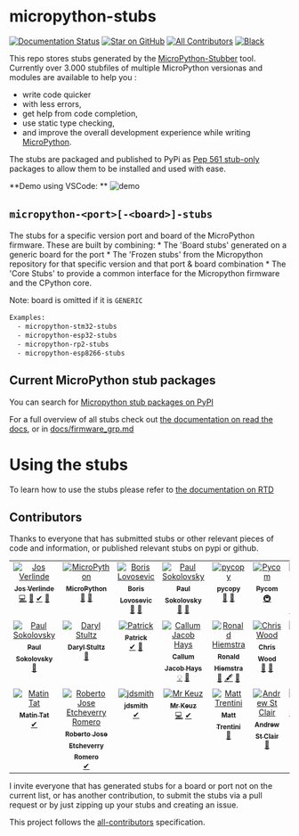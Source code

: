 # micropython-stubs

[![Documentation Status](https://readthedocs.org/projects/micropython-stubs/badge/?version=latest)](https://micropython-stubs.readthedocs.io/en/latest/?badge=latest "Document build status badge")
[![Star on GitHub](https://img.shields.io/github/stars/josverl/micropython-stubs.svg?style=social)](https://github.com/josverl/micropython-stubs/stargazers)
[![All Contributors](https://img.shields.io/badge/all_contributors-19-green.svg?style=flat-square)](#Contributions)
[![Black](https://img.shields.io/badge/code%20style-black-000000.svg)](https://github.com/python/black "Black badge")
 

<img src="docs/img/colorstubs.jpg"
     alt="pencil stubs"
     width=0%
     height=20%
     style="float: right; margin-right: 10px;" />


This repo stores stubs generated by the [MicroPython-Stubber](https://github.com/Josverl/micropython-stubber#readme) tool.
Currently over 3.000 stubfiles of multiple MicroPython versionas and modules are available to help you : 
- write code quicker
- with less errors,
- get help from  code completion, 
- use static type checking,
- and improve the overall development experience while writing [MicroPython](https://micropython.org/).

The stubs are packaged and published to PyPi as [Pep 561 stub-only](https://peps.python.org/pep-0561/#stub-only-packages) packages to allow them to be installed and used with ease.

**Demo using VSCode:  **
![demo](docs/img/demo.gif)
## `micropython-<port>[-<board>]-stubs`

The stubs for a specific version port and board of the MicroPython firmware.
These are built by combining:
    * The 'Board stubs' generated on a generic board for the port 
    * The 'Frozen stubs' from the Micropython repository for that specific version and that port & board combination
    * The 'Core Stubs' to provide a common interface for the Micropython firmware and the CPython core.

Note: board is omitted if it is `GENERIC`  

    Examples:
      - micropython-stm32-stubs
      - micropython-esp32-stubs
      - micropython-rp2-stubs
      - micropython-esp8266-stubs

## Current MicroPython stub packages 

You can search for [Micropython stub packages on PyPI][PYPI]

For a full overview of all stubs check out [the documentation on read the docs](https://micropython-stubs.readthedocs.io/en/latest/firmware_grp.html), or in  [docs/firmware_grp.md](docs/firmware_grp.md)

# Using the stubs 

To learn how to use the stubs please refer to [the documentation on RTD](https://micropython-stubs.readthedocs.io/en/latest/20_using.html)


## Contributors
Thanks to everyone that has submitted stubs or other relevant pieces of code and information, or published relevant stubs on pypi or github.

<!-- ALL-CONTRIBUTORS-LIST:START - Do not remove or modify this section -->
<!-- prettier-ignore-start -->
<!-- markdownlint-disable -->
<table>
  <tbody>
    <tr>
      <td align="center" valign="top" width="14.28%"><a href="https://github.com/Josverl"><img src="https://avatars2.githubusercontent.com/u/981654?v=4?s=100" width="100px;" alt="Jos Verlinde"/><br /><sub><b>Jos Verlinde</b></sub></a><br /><a href="https://github.com/Josverl/micropython-stubs/commits?author=josverl" title="Code">💻</a> <a href="#stubs-josverl" title="MicroPython stubs">📝</a> <a href="#test-josverl" title="Test">✔</a> <a href="#tool-josverl" title="Tools">🔧</a></td>
      <td align="center" valign="top" width="14.28%"><a href="https://micropython.org/"><img src="https://avatars1.githubusercontent.com/u/6298560?v=4?s=100" width="100px;" alt="MicroPython"/><br /><sub><b>MicroPython</b></sub></a><br /><a href="#data-micropython" title="Data">🔣</a> <a href="#stubs-micropython" title="MicroPython stubs">📝</a></td>
      <td align="center" valign="top" width="14.28%"><a href="https://github.com/loboris"><img src="https://avatars3.githubusercontent.com/u/6280349?v=4?s=100" width="100px;" alt="Boris Lovosevic"/><br /><sub><b>Boris Lovosevic</b></sub></a><br /><a href="#data-loboris" title="Data">🔣</a> <a href="#stubs-loboris" title="MicroPython stubs">📝</a></td>
      <td align="center" valign="top" width="14.28%"><a href="https://github.com/pfalcon"><img src="https://avatars3.githubusercontent.com/u/500451?v=4?s=100" width="100px;" alt="Paul Sokolovsky"/><br /><sub><b>Paul Sokolovsky</b></sub></a><br /><a href="#data-pfalcon" title="Data">🔣</a> <a href="#stubs-pfalcon" title="MicroPython stubs">📝</a></td>
      <td align="center" valign="top" width="14.28%"><a href="https://github.com/pycopy"><img src="https://avatars0.githubusercontent.com/u/67273174?v=4?s=100" width="100px;" alt="pycopy"/><br /><sub><b>pycopy</b></sub></a><br /><a href="#data-pycopy" title="Data">🔣</a> <a href="#stubs-pycopy" title="MicroPython stubs">📝</a></td>
      <td align="center" valign="top" width="14.28%"><a href="https://github.com/pycom"><img src="https://avatars2.githubusercontent.com/u/16415153?v=4?s=100" width="100px;" alt="Pycom"/><br /><sub><b>Pycom</b></sub></a><br /><a href="#infra-pycom" title="Infrastructure (Hosting, Build-Tools, etc)">🚇</a></td>
      <td align="center" valign="top" width="14.28%"><a href="https://github.com/BradenM"><img src="https://avatars1.githubusercontent.com/u/5913808?v=4?s=100" width="100px;" alt="Braden Mars"/><br /><sub><b>Braden Mars</b></sub></a><br /><a href="#stubs-BradenM" title="MicroPython stubs">📝</a> <a href="#test-BradenM" title="Test">✔</a> <a href="#tool-BradenM" title="Tools">🔧</a> <a href="#platform-BradenM" title="Packaging/porting to new platform">📦</a></td>
    </tr>
    <tr>
      <td align="center" valign="top" width="14.28%"><a href="https://github.com/pfalcon"><img src="https://avatars3.githubusercontent.com/u/500451?v=4?s=100" width="100px;" alt="Paul Sokolovsky"/><br /><sub><b>Paul Sokolovsky</b></sub></a><br /><a href="#stubs-pfalcon" title="MicroPython stubs">📝</a></td>
      <td align="center" valign="top" width="14.28%"><a href="https://github.com/dastultz"><img src="https://avatars3.githubusercontent.com/u/4334042?v=4?s=100" width="100px;" alt="Daryl Stultz"/><br /><sub><b>Daryl Stultz</b></sub></a><br /><a href="#stubs-dastultz" title="MicroPython stubs">📝</a></td>
      <td align="center" valign="top" width="14.28%"><a href="http://patrickwalters.us/"><img src="https://avatars0.githubusercontent.com/u/4002194?v=4?s=100" width="100px;" alt="Patrick"/><br /><sub><b>Patrick</b></sub></a><br /><a href="#test-askpatrickw" title="Test">✔</a> <a href="#stubs-askpatrickw" title="MicroPython stubs">📝</a></td>
      <td align="center" valign="top" width="14.28%"><a href="http://comingsoon.tm/"><img src="https://avatars0.githubusercontent.com/u/13251689?v=4?s=100" width="100px;" alt="Callum Jacob Hays"/><br /><sub><b>Callum Jacob Hays</b></sub></a><br /><a href="#example-CallumJHays" title="Examples">💡</a> <a href="#research-CallumJHays" title="Research">🔬</a></td>
      <td align="center" valign="top" width="14.28%"><a href="https://github.com/RonaldHiemstra"><img src="https://avatars.githubusercontent.com/u/17012831?v=4?s=100" width="100px;" alt="Ronald Hiemstra"/><br /><sub><b>Ronald Hiemstra</b></sub></a><br /><a href="#stubs-ronaldHiemstra" title="MicroPython stubs">📝</a> <a href="#content-ronaldHiemstra" title="Content">🖋</a> <a href="https://github.com/Josverl/micropython-stubs/commits?author=ronaldHiemstra" title="Documentation">📖</a></td>
      <td align="center" valign="top" width="14.28%"><a href="https://github.com/cpwood"><img src="https://avatars.githubusercontent.com/u/13966104?v=4?s=100" width="100px;" alt="Chris Wood"/><br /><sub><b>Chris Wood</b></sub></a><br /><a href="#stubs-cpwood" title="MicroPython stubs">📝</a> <a href="#tool-cpwood" title="Tools">🔧</a></td>
      <td align="center" valign="top" width="14.28%"><a href="https://github.com/thingslu"><img src="https://avatars.githubusercontent.com/u/34967785?v=4?s=100" width="100px;" alt="thingslu"/><br /><sub><b>thingslu</b></sub></a><br /><a href="#stubs-thingslu" title="MicroPython stubs">📝</a> <a href="#test-thingslu" title="Test">✔</a></td>
    </tr>
    <tr>
      <td align="center" valign="top" width="14.28%"><a href="https://github.com/WerdoxDev"><img src="https://avatars.githubusercontent.com/u/32638453?v=4?s=100" width="100px;" alt="Matin Tat"/><br /><sub><b>Matin Tat</b></sub></a><br /><a href="#test-WerdoxDev" title="Test">✔</a></td>
      <td align="center" valign="top" width="14.28%"><a href="https://github.com/robertoetcheverryr"><img src="https://avatars.githubusercontent.com/u/63941860?v=4?s=100" width="100px;" alt="Roberto Jose Etcheverry Romero"/><br /><sub><b>Roberto Jose Etcheverry Romero</b></sub></a><br /><a href="#test-robertoetcheverryr" title="Test">✔</a></td>
      <td align="center" valign="top" width="14.28%"><a href="https://github.com/jdsmith"><img src="https://avatars.githubusercontent.com/u/1379246?v=4?s=100" width="100px;" alt="jdsmith"/><br /><sub><b>jdsmith</b></sub></a><br /><a href="#test-jdsmith" title="Test">✔</a></td>
      <td align="center" valign="top" width="14.28%"><a href="https://github.com/mrkeuz"><img src="https://avatars.githubusercontent.com/u/6247921?v=4?s=100" width="100px;" alt="Mr Keuz"/><br /><sub><b>Mr Keuz</b></sub></a><br /><a href="https://github.com/Josverl/micropython-stubs/commits?author=mrkeuz" title="Code">💻</a> <a href="#test-mrkeuz" title="Test">✔</a></td>
      <td align="center" valign="top" width="14.28%"><a href="https://github.com/mattytrentini"><img src="https://avatars.githubusercontent.com/u/194201?v=4?s=100" width="100px;" alt="Matt Trentini"/><br /><sub><b>Matt Trentini</b></sub></a><br /><a href="#stubs-mattytrentini" title="MicroPython stubs">📝</a></td>
      <td align="center" valign="top" width="14.28%"><a href="https://andrew-stclair.com/"><img src="https://avatars.githubusercontent.com/u/4944499?v=4?s=100" width="100px;" alt="Andrew St Clair"/><br /><sub><b>Andrew St Clair</b></sub></a><br /><a href="#stubs-andrew-stclair" title="MicroPython stubs">📝</a></td>
      <td align="center" valign="top" width="14.28%"><a href="https://gitlab.com/michal.moravec"><img src="https://avatars.githubusercontent.com/u/24276?v=4?s=100" width="100px;" alt="Michal Moravec"/><br /><sub><b>Michal Moravec</b></sub></a><br /><a href="https://github.com/Josverl/micropython-stubs/issues?q=author%3Amishal" title="Bug reports">🐛</a></td>
    </tr>
  </tbody>
</table>

<!-- markdownlint-restore -->
<!-- prettier-ignore-end -->

<!-- ALL-CONTRIBUTORS-LIST:END -->

I invite everyone that has generated stubs for a board or port not on the current list, or has another contribution, to submit the stubs via a pull request or by just zipping up your stubs and creating an issue. 

This project follows the [all-contributors](https://github.com/all-contributors/all-contributors) specification. 


[samples]: https://github.com/josverl/micropython-stubs/tree/main/docs/samples
[Discussions]: https://github.com/Josverl/micropython-stubs/discussions/categories/ideas
[PYPI]: https://pypi.org/search/?q=-stubs&o=&c=Programming+Language+%3A%3A+Python+%3A%3A+Implementation+%3A%3A+MicroPython
